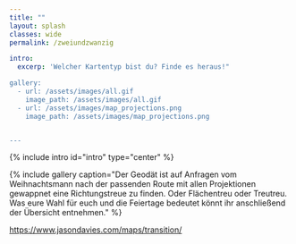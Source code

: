```yaml
---
title: ""
layout: splash
classes: wide
permalink: /zweiundzwanzig

intro:
  excerp: 'Welcher Kartentyp bist du? Finde es heraus!"

gallery: 
  - url: /assets/images/all.gif
    image_path: /assets/images/all.gif
  - url: /assets/images/map_projections.png
    image_path: /assets/images/map_projections.png


---
```



{% include intro id="intro" type="center" %}

{% include gallery caption="Der Geodät ist auf Anfragen vom Weihnachtsmann nach der passenden Route mit allen Projektionen gewappnet eine Richtungstreue zu finden. Oder Flächentreu oder Treutreu. Was eure Wahl für euch und die Feiertage bedeutet könnt ihr anschließend der Übersicht entnehmen." %}

https://www.jasondavies.com/maps/transition/
